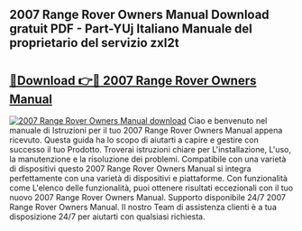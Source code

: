 ## 2007 Range Rover Owners Manual Download gratuit PDF - Part-YUj Italiano Manuale del proprietario del servizio zxI2t

# <h2><a href="http://df9utk.blite.top/?on=2007+Range+Rover+Owners+Manual">🔗Download 👉🔴 2007 Range Rover Owners Manual</a></h2>

[![2007 Range Rover Owners Manual download](https://i.imgur.com/lujVjoI.png)](http://df9utk.blite.top/?on=2007+Range+Rover+Owners+Manual)
Ciao e benvenuto nel manuale di Istruzioni per il tuo 2007 Range Rover Owners Manual appena ricevuto. Questa guida ha lo scopo di aiutarti a capire e gestire con successo il tuo Prodotto. Troverai istruzioni chiare per L'installazione, L'uso, la manutenzione e la risoluzione dei problemi. Compatibile con una varietà di dispositivi questo 2007 Range Rover Owners Manual si integra perfettamente con una varietà di dispositivi e piattaforme. Con funzionalità come L'elenco delle funzionalità, puoi ottenere risultati eccezionali con il tuo nuovo 2007 Range Rover Owners Manual. Supporto disponibile 24/7 2007 Range Rover Owners Manual. Il nostro Team di assistenza clienti è a tua disposizione 24/7 per aiutarti con qualsiasi richiesta.
